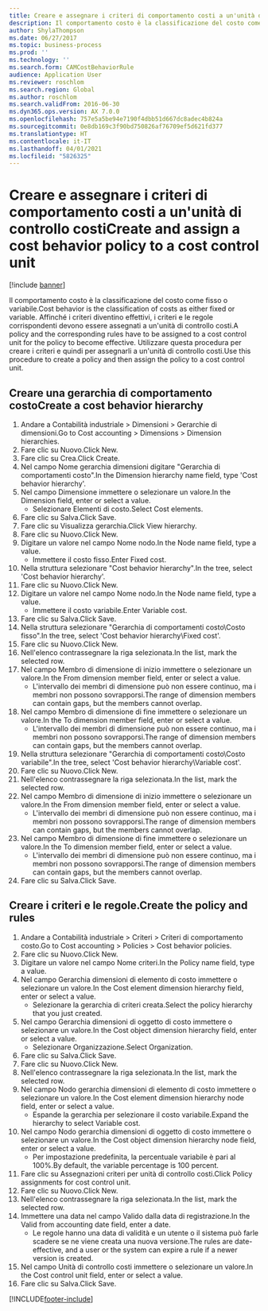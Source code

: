 ```yaml
---
title: Creare e assegnare i criteri di comportamento costi a un'unità di controllo costi
description: Il comportamento costo è la classificazione del costo come fisso o variabile.
author: ShylaThompson
ms.date: 06/27/2017
ms.topic: business-process
ms.prod: ''
ms.technology: ''
ms.search.form: CAMCostBehaviorRule
audience: Application User
ms.reviewer: roschlom
ms.search.region: Global
ms.author: roschlom
ms.search.validFrom: 2016-06-30
ms.dyn365.ops.version: AX 7.0.0
ms.openlocfilehash: 757e5a5be94e7190f4dbb51d667dc8adec4b824a
ms.sourcegitcommit: 0e8db169c3f90bd750826af76709ef5d621fd377
ms.translationtype: HT
ms.contentlocale: it-IT
ms.lasthandoff: 04/01/2021
ms.locfileid: "5826325"
---
```

# <a name="create-and-assign-a-cost-behavior-policy-to-a-cost-control-unit"></a><span data-ttu-id="6e586-103">Creare e assegnare i criteri di comportamento costi a un'unità di controllo costi</span><span class="sxs-lookup"><span data-stu-id="6e586-103">Create and assign a cost behavior policy to a cost control unit</span></span>

[!include [banner](../../includes/banner.md)]

<span data-ttu-id="6e586-104">Il comportamento costo è la classificazione del costo come fisso o variabile.</span><span class="sxs-lookup"><span data-stu-id="6e586-104">Cost behavior is the classification of costs as either fixed or variable.</span></span> <span data-ttu-id="6e586-105">Affinché i criteri diventino effettivi, i criteri e le regole corrispondenti devono essere assegnati a un'unità di controllo costi.</span><span class="sxs-lookup"><span data-stu-id="6e586-105">A policy and the corresponding rules have to be assigned to a cost control unit for the policy to become effective.</span></span> <span data-ttu-id="6e586-106">Utilizzare questa procedura per creare i criteri e quindi per assegnarli a un'unità di controllo costi.</span><span class="sxs-lookup"><span data-stu-id="6e586-106">Use this procedure to create a policy and then assign the policy to a cost control unit.</span></span>


## <a name="create-a-cost-behavior-hierarchy"></a><span data-ttu-id="6e586-107">Creare una gerarchia di comportamento costo</span><span class="sxs-lookup"><span data-stu-id="6e586-107">Create a cost behavior hierarchy</span></span>
1. <span data-ttu-id="6e586-108">Andare a Contabilità industriale > Dimensioni > Gerarchie di dimensioni.</span><span class="sxs-lookup"><span data-stu-id="6e586-108">Go to Cost accounting > Dimensions > Dimension hierarchies.</span></span>
2. <span data-ttu-id="6e586-109">Fare clic su Nuovo.</span><span class="sxs-lookup"><span data-stu-id="6e586-109">Click New.</span></span>
3. <span data-ttu-id="6e586-110">Fare clic su Crea.</span><span class="sxs-lookup"><span data-stu-id="6e586-110">Click Create.</span></span>
4. <span data-ttu-id="6e586-111">Nel campo Nome gerarchia dimensioni digitare "Gerarchia di comportamenti costo".</span><span class="sxs-lookup"><span data-stu-id="6e586-111">In the Dimension hierarchy name field, type 'Cost behavior hierarchy'.</span></span>
5. <span data-ttu-id="6e586-112">Nel campo Dimensione immettere o selezionare un valore.</span><span class="sxs-lookup"><span data-stu-id="6e586-112">In the Dimension field, enter or select a value.</span></span>
    * <span data-ttu-id="6e586-113">Selezionare Elementi di costo.</span><span class="sxs-lookup"><span data-stu-id="6e586-113">Select Cost elements.</span></span>  
6. <span data-ttu-id="6e586-114">Fare clic su Salva.</span><span class="sxs-lookup"><span data-stu-id="6e586-114">Click Save.</span></span>
7. <span data-ttu-id="6e586-115">Fare clic su Visualizza gerarchia.</span><span class="sxs-lookup"><span data-stu-id="6e586-115">Click View hierarchy.</span></span>
8. <span data-ttu-id="6e586-116">Fare clic su Nuovo.</span><span class="sxs-lookup"><span data-stu-id="6e586-116">Click New.</span></span>
9. <span data-ttu-id="6e586-117">Digitare un valore nel campo Nome nodo.</span><span class="sxs-lookup"><span data-stu-id="6e586-117">In the Node name field, type a value.</span></span>
    * <span data-ttu-id="6e586-118">Immettere il costo fisso.</span><span class="sxs-lookup"><span data-stu-id="6e586-118">Enter Fixed cost.</span></span>  
10. <span data-ttu-id="6e586-119">Nella struttura selezionare "Cost behavior hierarchy".</span><span class="sxs-lookup"><span data-stu-id="6e586-119">In the tree, select 'Cost behavior hierarchy'.</span></span>
11. <span data-ttu-id="6e586-120">Fare clic su Nuovo.</span><span class="sxs-lookup"><span data-stu-id="6e586-120">Click New.</span></span>
12. <span data-ttu-id="6e586-121">Digitare un valore nel campo Nome nodo.</span><span class="sxs-lookup"><span data-stu-id="6e586-121">In the Node name field, type a value.</span></span>
    * <span data-ttu-id="6e586-122">Immettere il costo variabile.</span><span class="sxs-lookup"><span data-stu-id="6e586-122">Enter Variable cost.</span></span>  
13. <span data-ttu-id="6e586-123">Fare clic su Salva.</span><span class="sxs-lookup"><span data-stu-id="6e586-123">Click Save.</span></span>
14. <span data-ttu-id="6e586-124">Nella struttura selezionare "Gerarchia di comportamenti costo\Costo fisso".</span><span class="sxs-lookup"><span data-stu-id="6e586-124">In the tree, select 'Cost behavior hierarchy\Fixed cost'.</span></span>
15. <span data-ttu-id="6e586-125">Fare clic su Nuovo.</span><span class="sxs-lookup"><span data-stu-id="6e586-125">Click New.</span></span>
16. <span data-ttu-id="6e586-126">Nell'elenco contrassegnare la riga selezionata.</span><span class="sxs-lookup"><span data-stu-id="6e586-126">In the list, mark the selected row.</span></span>
17. <span data-ttu-id="6e586-127">Nel campo Membro di dimensione di inizio immettere o selezionare un valore.</span><span class="sxs-lookup"><span data-stu-id="6e586-127">In the From dimension member field, enter or select a value.</span></span>
    * <span data-ttu-id="6e586-128">L'intervallo dei membri di dimensione può non essere continuo, ma i membri non possono sovrapporsi.</span><span class="sxs-lookup"><span data-stu-id="6e586-128">The range of dimension members can contain gaps, but the members cannot overlap.</span></span>  
18. <span data-ttu-id="6e586-129">Nel campo Membro di dimensione di fine immettere o selezionare un valore.</span><span class="sxs-lookup"><span data-stu-id="6e586-129">In the To dimension member field, enter or select a value.</span></span>
    * <span data-ttu-id="6e586-130">L'intervallo dei membri di dimensione può non essere continuo, ma i membri non possono sovrapporsi.</span><span class="sxs-lookup"><span data-stu-id="6e586-130">The range of dimension members can contain gaps, but the members cannot overlap.</span></span>  
19. <span data-ttu-id="6e586-131">Nella struttura selezionare "Gerarchia di comportamenti costo\Costo variabile".</span><span class="sxs-lookup"><span data-stu-id="6e586-131">In the tree, select 'Cost behavior hierarchy\Variable cost'.</span></span>
20. <span data-ttu-id="6e586-132">Fare clic su Nuovo.</span><span class="sxs-lookup"><span data-stu-id="6e586-132">Click New.</span></span>
21. <span data-ttu-id="6e586-133">Nell'elenco contrassegnare la riga selezionata.</span><span class="sxs-lookup"><span data-stu-id="6e586-133">In the list, mark the selected row.</span></span>
22. <span data-ttu-id="6e586-134">Nel campo Membro di dimensione di inizio immettere o selezionare un valore.</span><span class="sxs-lookup"><span data-stu-id="6e586-134">In the From dimension member field, enter or select a value.</span></span>
    * <span data-ttu-id="6e586-135">L'intervallo dei membri di dimensione può non essere continuo, ma i membri non possono sovrapporsi.</span><span class="sxs-lookup"><span data-stu-id="6e586-135">The range of dimension members can contain gaps, but the members cannot overlap.</span></span>  
23. <span data-ttu-id="6e586-136">Nel campo Membro di dimensione di fine immettere o selezionare un valore.</span><span class="sxs-lookup"><span data-stu-id="6e586-136">In the To dimension member field, enter or select a value.</span></span>
    * <span data-ttu-id="6e586-137">L'intervallo dei membri di dimensione può non essere continuo, ma i membri non possono sovrapporsi.</span><span class="sxs-lookup"><span data-stu-id="6e586-137">The range of dimension members can contain gaps, but the members cannot overlap.</span></span>  
24. <span data-ttu-id="6e586-138">Fare clic su Salva.</span><span class="sxs-lookup"><span data-stu-id="6e586-138">Click Save.</span></span>

## <a name="create-the-policy-and-rules"></a><span data-ttu-id="6e586-139">Creare i criteri e le regole.</span><span class="sxs-lookup"><span data-stu-id="6e586-139">Create the policy and rules</span></span>
1. <span data-ttu-id="6e586-140">Andare a Contabilità industriale > Criteri > Criteri di comportamento costo.</span><span class="sxs-lookup"><span data-stu-id="6e586-140">Go to Cost accounting > Policies > Cost behavior policies.</span></span>
2. <span data-ttu-id="6e586-141">Fare clic su Nuovo.</span><span class="sxs-lookup"><span data-stu-id="6e586-141">Click New.</span></span>
3. <span data-ttu-id="6e586-142">Digitare un valore nel campo Nome criteri.</span><span class="sxs-lookup"><span data-stu-id="6e586-142">In the Policy name field, type a value.</span></span>
4. <span data-ttu-id="6e586-143">Nel campo Gerarchia dimensioni di elemento di costo immettere o selezionare un valore.</span><span class="sxs-lookup"><span data-stu-id="6e586-143">In the Cost element dimension hierarchy field, enter or select a value.</span></span>
    * <span data-ttu-id="6e586-144">Selezionare la gerarchia di criteri creata.</span><span class="sxs-lookup"><span data-stu-id="6e586-144">Select the policy hierarchy that you just created.</span></span>  
5. <span data-ttu-id="6e586-145">Nel campo Gerarchia dimensioni di oggetto di costo immettere o selezionare un valore.</span><span class="sxs-lookup"><span data-stu-id="6e586-145">In the Cost object dimension hierarchy field, enter or select a value.</span></span>
    * <span data-ttu-id="6e586-146">Selezionare Organizzazione.</span><span class="sxs-lookup"><span data-stu-id="6e586-146">Select Organization.</span></span>  
6. <span data-ttu-id="6e586-147">Fare clic su Salva.</span><span class="sxs-lookup"><span data-stu-id="6e586-147">Click Save.</span></span>
7. <span data-ttu-id="6e586-148">Fare clic su Nuovo.</span><span class="sxs-lookup"><span data-stu-id="6e586-148">Click New.</span></span>
8. <span data-ttu-id="6e586-149">Nell'elenco contrassegnare la riga selezionata.</span><span class="sxs-lookup"><span data-stu-id="6e586-149">In the list, mark the selected row.</span></span>
9. <span data-ttu-id="6e586-150">Nel campo Nodo gerarchia dimensioni di elemento di costo immettere o selezionare un valore.</span><span class="sxs-lookup"><span data-stu-id="6e586-150">In the Cost element dimension hierarchy node field, enter or select a value.</span></span>
    * <span data-ttu-id="6e586-151">Espande la gerarchia per selezionare il costo variabile.</span><span class="sxs-lookup"><span data-stu-id="6e586-151">Expand the hierarchy to select Variable cost.</span></span>  
10. <span data-ttu-id="6e586-152">Nel campo Nodo gerarchia dimensioni di oggetto di costo immettere o selezionare un valore.</span><span class="sxs-lookup"><span data-stu-id="6e586-152">In the Cost object dimension hierarchy node field, enter or select a value.</span></span>
    * <span data-ttu-id="6e586-153">Per impostazione predefinita, la percentuale variabile è pari al 100%.</span><span class="sxs-lookup"><span data-stu-id="6e586-153">By default, the variable percentage is 100 percent.</span></span>  
11. <span data-ttu-id="6e586-154">Fare clic su Assegnazioni criteri per unità di controllo costi.</span><span class="sxs-lookup"><span data-stu-id="6e586-154">Click Policy assignments for cost control unit.</span></span>
12. <span data-ttu-id="6e586-155">Fare clic su Nuovo.</span><span class="sxs-lookup"><span data-stu-id="6e586-155">Click New.</span></span>
13. <span data-ttu-id="6e586-156">Nell'elenco contrassegnare la riga selezionata.</span><span class="sxs-lookup"><span data-stu-id="6e586-156">In the list, mark the selected row.</span></span>
14. <span data-ttu-id="6e586-157">Immettere una data nel campo Valido dalla data di registrazione.</span><span class="sxs-lookup"><span data-stu-id="6e586-157">In the Valid from accounting date field, enter a date.</span></span>
    * <span data-ttu-id="6e586-158">Le regole hanno una data di validità e un utente o il sistema può farle scadere se ne viene creata una nuova versione.</span><span class="sxs-lookup"><span data-stu-id="6e586-158">The rules are date-effective, and a user or the system can expire a rule if a newer version is created.</span></span>  
15. <span data-ttu-id="6e586-159">Nel campo Unità di controllo costi immettere o selezionare un valore.</span><span class="sxs-lookup"><span data-stu-id="6e586-159">In the Cost control unit field, enter or select a value.</span></span>
16. <span data-ttu-id="6e586-160">Fare clic su Salva.</span><span class="sxs-lookup"><span data-stu-id="6e586-160">Click Save.</span></span>



[!INCLUDE[footer-include](../../../includes/footer-banner.md)]